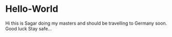 # Hello-World
Hi this is Sagar
doing my masters and should be travelling to Germany soon.
Good luck
Stay safe...
